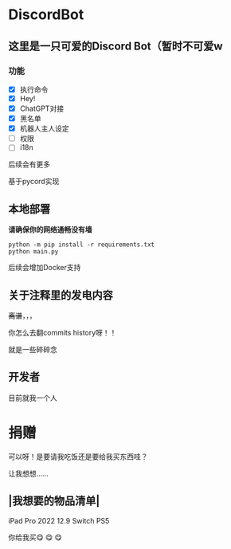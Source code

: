 # DiscordBot

## 这里是一只可爱的Discord Bot（暂时不可爱w

### 功能

- [x] 执行命令
- [x] Hey!
- [x] ChatGPT对接
- [x] 黑名单
- [x] 机器人主人设定
- [ ] 权限
- [ ] i18n

后续会有更多

基于pycord实现

## 本地部署

**请确保你的网络通畅没有墙**

```
python -m pip install -r requirements.txt
python main.py
```

后续会增加Docker支持

## 关于注释里的发电内容

~~离谱~~，，，
 
你怎么去翻commits history呀！！

就是一些碎碎念

## 开发者

目前就我一个人

# 捐赠

可以呀！是要请我吃饭还是要给我买东西哇？

让我想想……

|我想要的物品清单|
---------------
iPad Pro 2022 12.9
Switch
PS5

你给我买:yum: :yum: :yum: 